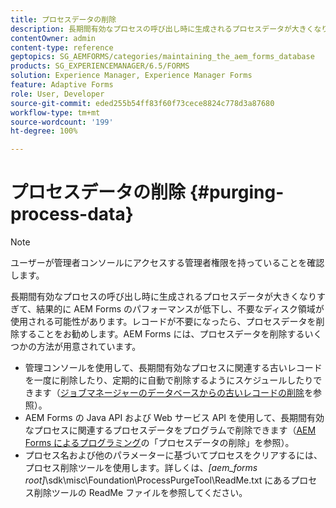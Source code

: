 ```yaml
---
title: プロセスデータの削除
description: 長期間有効なプロセスの呼び出し時に生成されるプロセスデータが大きくなりすぎて、結果的に AEM Forms のパフォーマンスが低下し、不要なディスク領域が使用される可能性があります。プロセスデータを削除する方法を確認してください。
contentOwner: admin
content-type: reference
geptopics: SG_AEMFORMS/categories/maintaining_the_aem_forms_database
products: SG_EXPERIENCEMANAGER/6.5/FORMS
solution: Experience Manager, Experience Manager Forms
feature: Adaptive Forms
role: User, Developer
source-git-commit: eded255b54ff83f60f73cece8824c778d3a87680
workflow-type: tm+mt
source-wordcount: '199'
ht-degree: 100%

---
```


# プロセスデータの削除 {#purging-process-data}

>[!NOTE]
> 
> ユーザーが管理者コンソールにアクセスする管理者権限を持っていることを確認します。

長期間有効なプロセスの呼び出し時に生成されるプロセスデータが大きくなりすぎて、結果的に AEM Forms のパフォーマンスが低下し、不要なディスク領域が使用される可能性があります。レコードが不要になったら、プロセスデータを削除することをお勧めします。AEM Forms には、プロセスデータを削除するいくつかの方法が用意されています。

* 管理コンソールを使用して、長期間有効なプロセスに関連する古いレコードを一度に削除したり、定期的に自動で削除するようにスケジュールしたりできます（[ジョブマネージャーのデータベースからの古いレコードの削除](/help/forms/using/admin-help/purge-records-job-manager-database.md#purge-records-from-the-job-manager-database)を参照）。
* AEM Forms の Java API および Web サービス API を使用して、長期間有効なプロセスに関連するプロセスデータをプログラムで削除できます（[AEM Forms によるプログラミング](https://www.adobe.com/go/learn_aemforms_programming_63_jp)の「プロセスデータの削除」を参照）。
* プロセス名および他のパラメーターに基づいてプロセスをクリアするには、プロセス削除ツールを使用します。詳しくは、*[aem_forms root]*\sdk\misc\Foundation\ProcessPurgeTool\ReadMe.txt にあるプロセス削除ツールの ReadMe ファイルを参照してください。
